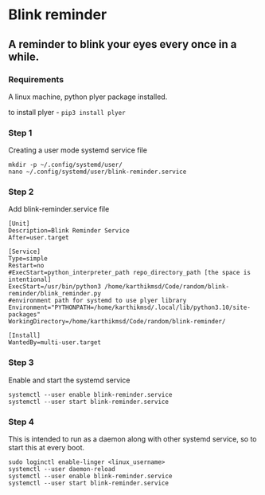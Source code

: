 # Blink reminder
## A reminder to blink your eyes every once in a while.

### Requirements
A linux machine, python plyer package installed.

to install plyer - ```pip3 install plyer```

### Step 1
Creating a user mode systemd service file

```
mkdir -p ~/.config/systemd/user/
nano ~/.config/systemd/user/blink-reminder.service
```

### Step 2
Add blink-reminder.service file

```
[Unit]
Description=Blink Reminder Service
After=user.target

[Service]
Type=simple
Restart=no
#ExecStart=python_interpreter_path repo_directory_path [the space is intentional]
ExecStart=/usr/bin/python3 /home/karthikmsd/Code/random/blink-reminder/blink_reminder.py
#environment path for systemd to use plyer library
Environment="PYTHONPATH=/home/karthikmsd/.local/lib/python3.10/site-packages"
WorkingDirectory=/home/karthikmsd/Code/random/blink-reminder/

[Install]
WantedBy=multi-user.target
```

### Step 3
Enable and start the systemd service

```
systemctl --user enable blink-reminder.service
systemctl --user start blink-reminder.service
```

### Step 4
This is intended to run as a daemon along with other systemd service, so to start this at every boot.

```
sudo loginctl enable-linger <linux_username>
systemctl --user daemon-reload
systemctl --user enable blink-reminder.service
systemctl --user start blink-reminder.service
```